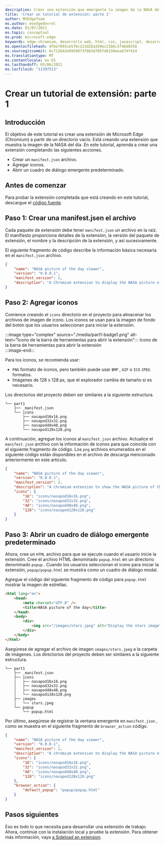 ```yaml
---
description: Crear una extensión que emergente la imagen de la NASA del día
title: 'Crear un tutorial de extensión: parte 1'
author: MSEdgeTeam
ms.author: msedgedevrel
ms.date: 01/07/2021
ms.topic: conceptual
ms.prod: microsoft-edge
keywords: edge-chromium, desarrollo web, html, css, javascript, desarrollador, extensiones
ms.openlocfilehash: dfbe7893ce576c223d2b1d39ec21b6c5f46d8356
ms.sourcegitcommit: 6cf12643e9959873f8b5d785fd6158eeab74f424
ms.translationtype: MT
ms.contentlocale: es-ES
ms.lasthandoff: 03/06/2021
ms.locfileid: "11397513"
---
```

# <a name="create-an-extension-tutorial---part-1"></a>Crear un tutorial de extensión: parte 1  

## <a name="overview"></a>Introducción  

El objetivo de este tutorial es crear una extensión de Microsoft Edge (Chromium) a partir de un directorio vacío.  Está creando una extensión que muestra la imagen de la NASA del día. En este tutorial, aprenda a crear una extensión completando las siguientes acciones.  

*   Crear un `manifest.json` archivo.  
*   Agregar iconos.  
*   Abrir un cuadro de diálogo emergente predeterminado.  

## <a name="before-you-begin"></a>Antes de comenzar

Para probar la extensión completada que está creando en este tutorial, descargue el [código fuente][ArchiveExtensionGettingStartedPart1].  

## <a name="step-1-create-a-manifestjson-file"></a>Paso 1: Crear una manifest.jsen el archivo

Cada paquete de extensión debe tener `manifest.json` un archivo en la raíz.  El manifiesto proporciona detalles de la extensión, la versión del paquete de extensión, el nombre y la descripción de la extensión, y así sucesivamente.  

El siguiente fragmento de código describe la información básica necesaria en el `manifest.json` archivo.  

```json
{
    "name": "NASA picture of the day viewer",
    "version": "0.0.0.1",
    "manifest_version": 2,
    "description": "A Chromium extension to display the NASA picture of the day."
}
```  

## <a name="step-2-add-icons"></a>Paso 2: Agregar iconos  

Comience creando el `icons` directorio en el proyecto para almacenar los archivos de imagen de icono.  Los iconos se usan para la imagen de fondo del botón que los usuarios seleccionan para iniciar la extensión.  

:::image type="complex" source="./media/part1-badge1.png" alt-text="Icono de la barra de herramientas para abrir la extensión":::
   Icono de la barra de herramientas para abrir la extensión  
:::image-end:::  

Para los iconos, se recomienda usar: 
*   `PNG` formato de iconos, pero también puede usar `BMP` , `GIF` o `ICO` `JPEG` formatos.  
*   Imágenes de 128 x 128 px, que el explorador cambia de tamaño si es necesario.  

Los directorios del proyecto deben ser similares a la siguiente estructura.   

```shell
└── part1
    ├── _manifest.json
    └── icons
        ├── nasapod16x16.png
        ├── nasapod32x32.png
        ├── nasapod48x48.png
        └── nasapod128x128.png
```  

A continuación, agregue los iconos al `manifest.json` archivo. Actualice el `manifest.json` archivo con la información de iconos para que coincida con el siguiente fragmento de código. Los `png` archivos enumerados en el siguiente código están disponibles en el archivo de descarga mencionado anteriormente en este artículo.  

```json
{
    "name": "NASA picture of the day viewer",
    "version": "0.0.0.1",
    "manifest_version": 2,
    "description": "A chromium extension to show the NASA picture of the day.",
    "icons": {
        "16": "icons/nasapod16x16.png",
        "32": "icons/nasapod32x32.png",
        "48": "icons/nasapod48x48.png",
        "128": "icons/nasapod128x128.png"
    }
}
```  

## <a name="step-3-open-a-default-pop-up-dialog"></a>Paso 3: Abrir un cuadro de diálogo emergente predeterminado  

Ahora, cree un `HTML` archivo para que se ejecute cuando el usuario inicie la extensión.  Cree el archivo HTML denominado `popup.html` en un directorio denominado `popup` .  Cuando los usuarios seleccionan el icono para iniciar la extensión, `popup/popup.html` se muestra como un cuadro de diálogo modal.  

Agregue el código del siguiente fragmento de código para `popup.html` mostrar la imagen de estrellas.  

```html
<html lang="en">
    <head>
        <meta charset="UTF-8" />
        <title>NASA picture of the day</title>
    </head>
    <body>
        <div>
            <img src="/images/stars.jpeg" alt="Display the stars image" />
        </div>
    </body>
</html>
```  

Asegúrese de agregar el archivo de imagen `images/stars.jpeg` a la carpeta de imágenes.  Los directorios del proyecto deben ser similares a la siguiente estructura.   

```shell
└── part1
    ├── _manifest.json
    ├── icons
    │   ├── nasapod16x16.png
    │   ├── nasapod32x32.png
    │   ├── nasapod48x48.png
    │   └── nasapod128x128.png
    ├── images
    │   └── stars.jpeg
    └── popup
        └── popup.html
```  

Por último, asegúrese de registrar la ventana emergente en `manifest.json` , como se muestra en el siguiente fragmento de `browser_action` código.  

```json
{
    "name": "NASA picture of the day viewer",
    "version": "0.0.0.1",
    "manifest_version": 2,
    "description": "A chromium extension to display the NASA picture of the day.",
    "icons": {
        "16": "icons/nasapod16x16.png",
        "32": "icons/nasapod32x32.png",
        "48": "icons/nasapod48x48.png",
        "128": "icons/nasapod128x128.png"
    },
    "browser_action": {
        "default_popup": "popup/popup.html"
    }
}
```  

## <a name="next-steps"></a>Pasos siguientes
Eso es todo lo que necesita para desarrollar una extensión de trabajo.  Ahora, continúe con la instalación local y pruebe la extensión. Para obtener más información, vaya [a Sideload an extension][TestExtensionSideload].  

<!-- image links -->  

<!--[ImagePart1Heirarchy]: ./media/part1-heirarchy.png "Directory Structure"  -->  
<!--[ImagePart1Badge1]: ./media/part1-badge1.png "Toolbar Badge Icon"  -->  
<!--[ImagePart1Heirarchy1]: ./media/part1-heirarchy1.png "Directory Structure for Extension"  -->  
<!--[ImagePart1Threedots]: ./media/part1-threedots.png "Choose Extensions"  -->  
<!--[ImagePart1DevelopermodeToggle]: ./media/part1-developermode-toggle.png "Enable Developer Mode"  -->  
<!--[ImagePart1InstalledExtension]: ./media/part1-installed-extension.png "Installed Extensions"  -->  

<!-- links -->  

[ArchiveExtensionGettingStartedPart1]: https://github.com/MicrosoftEdge/MicrosoftEdge-Extensions-Demos/tree/master/extension-getting-started-part1/part1 "Origen del paquete de extensión completado | Microsoft Docs"

[TestExtensionSideload]: ./extension-sideloading.md "Probar la extensión (sideloading) | Microsoft Docs"
